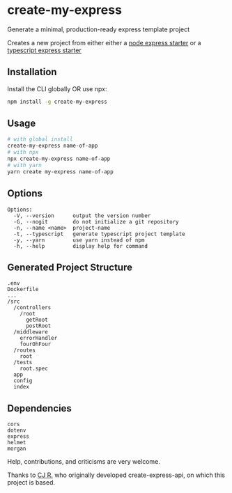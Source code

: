 # create-my-express

Generate a minimal, production-ready express template project

Creates a new project from either either a [node express starter](https://github.com/redcartel/node-express-starter-2022) or a [typescript express starter](https://github.com/redcartel/node-express-typescript-starter-2022)
## Installation

Install the CLI globally OR use npx:

```sh
npm install -g create-my-express
```

## Usage

```sh
# with global install
create-my-express name-of-app
# with npx
npx create-my-express name-of-app
# with yarn
yarn create my-express name-of-app
```

## Options

```
Options:
  -V, --version      output the version number
  -G, --nogit        do not initialize a git repository
  -n, --name <name>  project-name
  -t, --typescript   generate typescript project template
  -y, --yarn         use yarn instead of npm
  -h, --help         display help for command
```

## Generated Project Structure

```
.env
Dockerfile
...
/src
  /controllers
    /root
      getRoot
      postRoot
  /middleware
    errorHandler
    fourOhFour
  /routes
    root
  /tests
    root.spec
  app
  config
  index
```

## Dependencies

```
cors
dotenv
express
helmet
morgan
```

Help, contributions, and criticisms are very welcome.

Thanks to [CJ R.](https://github.com/w3cj) who originally developed create-express-api, on which this project is based.